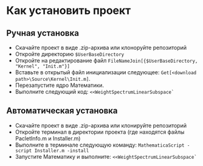 # Как установить проект
## Ручная установка
* Скачайте проект в виде .zip-архива или клоноруйте репозиторий
* Откройте директорию `$UserBaseDirectory`
* Откройте на редактирование файл `FileNameJoin[{$UserBaseDirectory, "Kernel", "Init.m"}]`
* Вставьте в открытый файл инициализации следующее: `Get[<download path>\Source\Kernel\Init.m]`.
* Перезапустите ядро Математики.
* Выполните следующий код: ```<<WeightSpectrumLinearSubspace` ``` 

## Автоматическая установка
* Скачайте проект в виде .zip-архива или клонируйте репозиторий
* Откройте терминал в директории проекта (где находятся файлы PacletInfo.m и Installer.m)
* Выполните в терминале следующую команду: ```MathematicaScript -script Installer.m -install```
* Запустите Математику и выполните: ```<<WeightSpectrumLinearSubspace` ```
